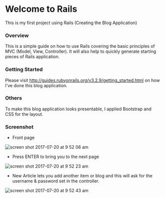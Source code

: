 # Welcome to Rails
  This is my first project using Rails (Creating the Blog Application)

### Overview
  This is a simple guide on how to use Rails covering the basic principles of MVC (Model, View, Controller).
  It will also help to quickly generate starting pieces of Rails application.
  
### Getting Started
  Please visit http://guides.rubyonrails.org/v3.2.9/getting_started.html on how I've done this blog application.
  
  
### Others
 To make this blog application looks presentable, I applied Bootstrap and CSS for the layout.

### Screenshot
 - Front page
 
 ![screen shot 2017-07-20 at 9 52 06 am](https://user-images.githubusercontent.com/26729817/28397063-c8479032-6d31-11e7-875a-e09d525bd516.png)
 
 - Press ENTER to bring you to the next page
 
 ![screen shot 2017-07-20 at 9 52 23 am](https://user-images.githubusercontent.com/26729817/28397114-288e2fc8-6d32-11e7-9e62-91a60ad73219.png)
 
 - New Article lets you add another item or blog and this will ask for the username & password set in the controller.
 
 ![screen shot 2017-07-20 at 9 52 43 am](https://user-images.githubusercontent.com/26729817/28397154-5f34341e-6d32-11e7-910a-4db420d2bf9f.png)
 
 

 


 
  
  
  
  
